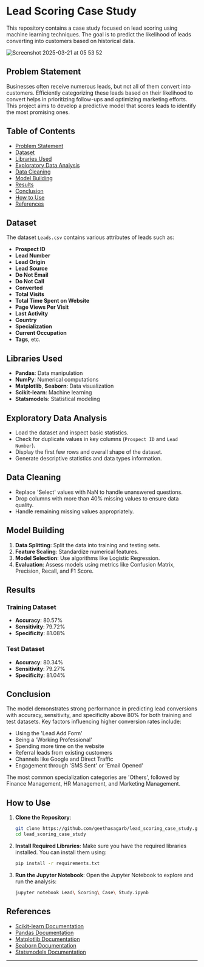 # Lead Scoring Case Study

This repository contains a case study focused on lead scoring using machine learning techniques. The goal is to predict the likelihood of leads converting into customers based on historical data.

![Screenshot 2025-03-21 at 05 53 52](https://github.com/user-attachments/assets/6394dead-672d-4f03-9c69-4e9e86aa259e)

## Problem Statement
Businesses often receive numerous leads, but not all of them convert into customers. Efficiently categorizing these leads based on their likelihood to convert helps in prioritizing follow-ups and optimizing marketing efforts. This project aims to develop a predictive model that scores leads to identify the most promising ones.

## Table of Contents
- [Problem Statement](#problem-statement)
- [Dataset](#dataset)
- [Libraries Used](#libraries-used)
- [Exploratory Data Analysis](#exploratory-data-analysis)
- [Data Cleaning](#data-cleaning)
- [Model Building](#model-building)
- [Results](#results)
- [Conclusion](#conclusion)
- [How to Use](#how-to-use)
- [References](#references)

## Dataset
The dataset `Leads.csv` contains various attributes of leads such as:
- **Prospect ID**
- **Lead Number**
- **Lead Origin**
- **Lead Source**
- **Do Not Email**
- **Do Not Call**
- **Converted**
- **Total Visits**
- **Total Time Spent on Website**
- **Page Views Per Visit**
- **Last Activity**
- **Country**
- **Specialization**
- **Current Occupation**
- **Tags**, etc.

## Libraries Used
- **Pandas**: Data manipulation
- **NumPy**: Numerical computations
- **Matplotlib**, **Seaborn**: Data visualization
- **Scikit-learn**: Machine learning
- **Statsmodels**: Statistical modeling

## Exploratory Data Analysis
- Load the dataset and inspect basic statistics.
- Check for duplicate values in key columns (`Prospect ID` and `Lead Number`).
- Display the first few rows and overall shape of the dataset.
- Generate descriptive statistics and data types information.

## Data Cleaning
- Replace 'Select' values with NaN to handle unanswered questions.
- Drop columns with more than 40% missing values to ensure data quality.
- Handle remaining missing values appropriately.

## Model Building
1. **Data Splitting**: Split the data into training and testing sets.
2. **Feature Scaling**: Standardize numerical features.
3. **Model Selection**: Use algorithms like Logistic Regression.
4. **Evaluation**: Assess models using metrics like Confusion Matrix, Precision, Recall, and F1 Score.

## Results
### Training Dataset
- **Accuracy**: 80.57%
- **Sensitivity**: 79.72%
- **Specificity**: 81.08%

### Test Dataset
- **Accuracy**: 80.34%
- **Sensitivity**: 79.27%
- **Specificity**: 81.04%

## Conclusion
The model demonstrates strong performance in predicting lead conversions with accuracy, sensitivity, and specificity above 80% for both training and test datasets. Key factors influencing higher conversion rates include:
- Using the 'Lead Add Form'
- Being a 'Working Professional'
- Spending more time on the website
- Referral leads from existing customers
- Channels like Google and Direct Traffic
- Engagement through 'SMS Sent' or 'Email Opened'

The most common specialization categories are 'Others', followed by Finance Management, HR Management, and Marketing Management.

## How to Use
1. **Clone the Repository**:
   ```bash
   git clone https://github.com/geethasagarb/lead_scoring_case_study.git
   cd lead_scoring_case_study
   ```

2. **Install Required Libraries**:
   Make sure you have the required libraries installed. You can install them using:
   ```bash
   pip install -r requirements.txt
   ```

3. **Run the Jupyter Notebook**:
   Open the Jupyter Notebook to explore and run the analysis:
   ```bash
   jupyter notebook Lead\ Scoring\ Case\ Study.ipynb
   ```

## References
- [Scikit-learn Documentation](https://scikit-learn.org/stable/)
- [Pandas Documentation](https://pandas.pydata.org/)
- [Matplotlib Documentation](https://matplotlib.org/)
- [Seaborn Documentation](https://seaborn.pydata.org/)
- [Statsmodels Documentation](https://www.statsmodels.org/stable/index.html)

---
